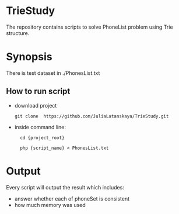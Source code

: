 # TrieStudy

The repository contains scripts to solve PhoneList problem using Trie structure.

Synopsis
==============
There is test dataset in ./PhonesList.txt

How to run script
--------------
- download project

	```
    git clone  https://github.com/JuliaLatanskaya/TrieStudy.git
    ```
- inside command line:
  ```
    cd {project_root}
    ```
  ```
    php {script_name} < PhonesList.txt
  ```

Output
==============
Every script will output the result which includes:
- answer whether each of phoneSet is consistent
- how much memory was used
